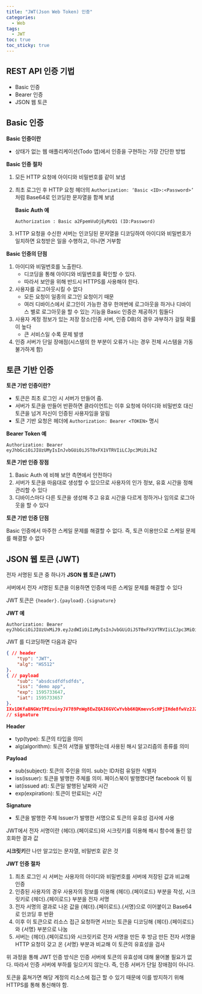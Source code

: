 ```yaml
---
title: "JWT(Json Web Token) 인증"
categories: 
  - Web
tags:
  - JWT
toc: true
toc_sticky: true
---
```


## REST API 인증 기법

- Basic 인증
- Bearer 인증
- JSON 웹 토큰

## Basic 인증

**Basic 인증이란**

- 상태가 없는 웹 애플리케이션(Todo 앱)에서 인증을 구현하는 가장 간단한 방법

**Basic 인증 절차**

1. 모든 HTTP 요청에 아이디와 비밀번호를 같이 보냄
2. 최초 로그인 후 HTTP 요청 헤더의 `Authorization: ‘Basic <ID>:<Password>’` 처럼 Base64로 인코딩한 문자열을 함께 보냄

    **Basic Auth 예**
    ```
    Authorization : Basic a2FpemVuOjEyMzQ1 (ID:Password)
    ```

3. HTTP 요청을 수신한 서버는 인코딩된 문자열을 디코딩하여 아이디와 비밀번호가 일치하면 요청받은 일을 수행하고, 아니면 거부함

**Basic 인증의 단점**

1. 아이디와 비밀번호를 노출한다. 
    - 디코딩을 통해 아이디와 비밀번호를 확인할 수 있다.
    - 따라서 보안을 위해 반드시 HTTPS를 사용해야 한다.
2. 사용자를 로그아웃시킬 수 없다
    - 모든 요청이 일종의 로그인 요청이기 때문
    - 여러 디바이스에서 로그인이 가능한 경우 한꺼번에 로그아웃을 하거나 디바이스 별로 로그아웃을 할 수 있는 기능을 Basic 인증은 제공하기 힘들다
3. 사용자 계정 정보가 있는 저장 장소(인증 서버, 인증 DB)의 경우 과부하가 걸릴 확률이 높다
    - 큰 서비스일 수록 문제 발생
4. 인증 서버가 단일 장애점(시스템의 한 부분이 오류가 나는 경우 전체 시스템을 가동 불가하게 함)

## 토큰 기반 인증

**토큰 기반 인증이란?**

- 토큰은 최초 로그인 시 서버가 만들어 줌.
- 서버가 토큰을 만들어 반환하면 클라이언트는 이후 요청에 아이디와 비밀번호 대신 토큰을 넘겨 자신이 인증된 사용자임을 알림
- 토큰 기반 요청은 헤더에 `Authorization: Bearer <TOKEN>` 명시

**Bearer Token 예**

```
Authorization: Bearer eyJhbGciOiJIUzUMyIsInJvbGUiOiJST0xFX1VTRVIiLCJpc3MiOiJkZ
```

**토큰 기반 인증 장점**

1. Basic Auth 에 비해 보안 측면에서 안전하다
2. 서버가 토큰을 마음대로 생성할 수 있으므로 사용자의 인가 정보, 유효 시간을 정해 관리할 수 있다
3. 디바이스마다 다른 토큰을 생성해 주고 유효 시간을 다르게 정하거나 임의로 로그아웃을 할 수 있다

**토큰 기반 인증 단점**

Basic 인증에서 마주한 스케일 문제를 해결할 수 없다. 즉,  토큰 이용만으로 스케일 문제를 해결할 수 없다

## JSON 웹 토큰 (JWT)

전자 서명된 토큰 중 하나가 **JSON 웹 토큰 (JWT)**

서버에서 전자 서명된 토큰을 이용하면 인증에 따른 스케일 문제를 해결할 수 있다

JWT 토큰은 `{header}.{payload}.{signature}`

**JWT 예**

```
Authorization: Bearer eyJhbGciOiJIUzUxMiJ9.eyJzdWIiOiIzMyIsInJvbGUiOiJST0xFX1VTRVIiLCJpc3MiOiJkZWJyYWlucyIsImlhdCI6MTY0NzQ3NjgzMSwiZXhwIjoxNjQ3NDgwNDMxfQ.IXv1DKfaBNGWzTPEzuinyJV789PnWg8EwZQAI6GVCwYvbb6KQKmevvScHPjIHde8fwVz2J2zGcLAuh2QLqUSmw
```

JWT 를 디코딩하면 다음과 같다

```json
{ // header
	"typ": "JWT",
	"alg": "HS512"
}.
{ // payload
	"sub": "absdcsdfdfsdfds",
	"iss": "demo app",
	"exp": 1595733647,
	"iat": 1595733657
}.
IXv1DKfaBNGWzTPEzuinyJV789PnWg8EwZQAI6GVCwYvbb6KQKmevvScHPjIHde8fwVz2J2zGcLAuh2QLqUSmw
// signature
```

**Header**

- typ(type): 토큰의 타입을 의미
- alg(algorithm): 토큰의 서명을 발행하는데 사용된 해시 알고리즘의 종류를 의미

**Payload**

- sub(subject): 토큰의 주인을 의미. sub는 ID처럼 유일한 식별자
- iss(issuer): 토큰을 발행한 주체를 의미. 페이스북이 발행했다면 facebook 이 됨
- iat(issued at): 토큰일 발행된 날짜와 시간
- exp(expiration): 토큰이 만료되는 시간

**Signature**

- 토큰을 발행한 주체 Issuer가 발행한 서명으로 토큰의 유효성 검사에 사용


JWT에서 전자 서명이란 {헤더}.{페이로드}와 시크릿키를 이용해 해시 함수에 돌린 암호화한 결과 값

**시크릿키**란 나만 알고있는 문자열, 비밀번호 같은 것

**JWT 인증 절차**

1. 최초 로그인 시 서버는 사용자의 아이디와 비밀번호를 서버에 저장된 값과 비교해 인증
2. 인증된 사용자의 경우 사용자의 정보를 이용해 {헤더}.{페이로드} 부분을 작성, 시크릿키로 {헤더}.{페이로드} 부분을 전자 서명
3. 전자 서명의 결과로 나온 값을 {헤더}.{페이로드}.{서명}으로 이어붙이고 Base64로 인코딩 후 반환
4. 이후 이 토큰으로 리소스 접근 요청하면 서브는 토큰을 디코딩해 {헤더}.{페이로드}와 {서명} 부분으로 나눔
5. 서버는 {헤더}.{페이로드}와 시크릿키로 전자 서명을 만든 후 방금 만든 전자 서명을 HTTP 요청이 갖고 온 {서명} 부분과 비교해 이 토큰의 유효성을 검사

위 과정을 통해 JWT 인증 방식은 인증 서버에 토큰의 유효성에 대해 물어볼 필요가 없다. 따라서 인증 서버에 부하를 일으키지 않는다. 즉, 인증 서버가 단일 장애점이 아니다.

토큰을 훔쳐가면 해당 계정의 리소스에 접근 할 수 있기 때문에 이를 방지하기 위해 HTTPS를 통해 통신해야 함.
